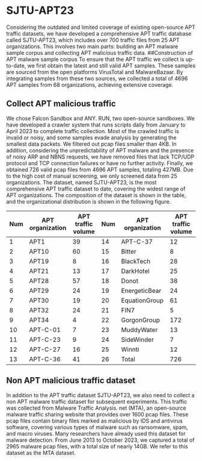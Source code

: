 # SJTU-APT23
Considering the outdated and limited coverage of existing open-source APT traffic datasets, we have developed a comprehensive APT traffic database called SJTU-APT23, which includes over 700 traffic files from 25 APT organizations. This involves two main parts: building an APT malware sample corpus and collecting APT malicious traffic data.
##Construction of APT malware sample corpus
To ensure that the APT traffic we collect is up-to-date, we first obtain the latest and still valid APT samples. These samples are sourced from the open platforms VirusTotal and MalwareBazaar. By integrating samples from these two sources, we collected a total of 4696 APT samples from 68 organizations, achieving extensive coverage.
## Collect APT malicious traffic
We chose Falcon Sandbox and ANY. RUN, two open-source sandboxes. We have developed a crawler system that runs scripts daily from January to April 2023 to complete traffic collection.
Most of the crawled traffic is invalid or noisy, and some samples evade analysis by generating the smallest data packets. We filtered out pcap files smaller than 4KB. In addition, considering the unpredictability of APT malware and the presence of noisy ARP and NBNS requests, we have removed files that lack TCP/UDP protocol and TCP connection failures or have no further activity.
Finally, we obtained 726 valid pcap files from 4696 APT samples, totaling 427MB. Due to the high cost of manual screening, we only screened data from 25 organizations. The dataset, named SJTU-APT23, is the most comprehensive APT traffic dataset to date, covering the widest range of APT organizations. The composition of the dataset is shown in the table, and the organizational distribution is shown in the following figure.

Num | APT organization | APT traffic volume | Num | APT organization | APT traffic volume
| ---- | ---- | ---- | ---- | ----- | ---- |
1 | APT1 | 39 | 14 | APT-C-37 | 12 
2 | APT10 | 60 | 15 | Bitter | 8 
3 | APT19 | 8 | 16 | BlackTech | 28 
4 | APT21 | 13 | 17 | DarkHotel | 25 
5 | APT28 | 57 | 18 | Donot | 38 
6 | APT29 | 24 | 19 | EnergeticBear | 24 
7 | APT30 | 19 | 20 | EquationGroup | 61 
8 | APT32 | 24 | 21 | FIN7 | 5 
9 | APT34 | 4 | 22 | GorgonGroup | 172 
10 | APT-C-01 | 7 | 23 | MuddyWater | 13 
11 | APT-C-23 | 9 | 24 | SideWinder | 7 
12 | APT-C-27 | 16 | 25 | Winnti | 12 
13 | APT-C-36 | 41 | 26 | Total | 726 

## Non APT malicious traffic dataset
In addition to the APT traffic dataset SJTU-APT23, we also need to collect a non APT malware traffic dataset for subsequent experiments. This traffic was collected from Malware Traffic Analysis. net (MTA), an open-source malware traffic sharing website that provides over 1600 pcap files. These pcap files contain binary files marked as malicious by IDS and antivirus software, covering various types of malware such as ransomware, spam, and macro viruses. Many researchers have already used this dataset for malware detection. From June 2013 to October 2023, we captured a total of 2965 malware pcap files, with a total size of nearly 14GB. We refer to this dataset as the MTA dataset.
